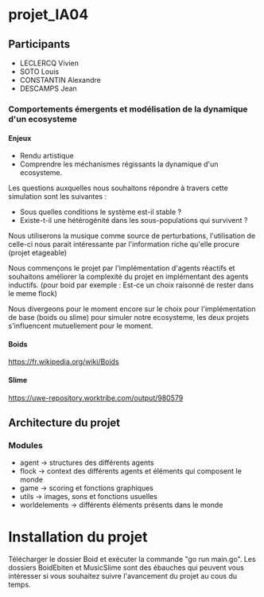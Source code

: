 # projet_IA04

## Participants

- LECLERCQ Vivien
- SOTO Louis 
- CONSTANTIN Alexandre 
- DESCAMPS Jean

### Comportements émergents et modélisation de la dynamique d'un ecosysteme

#### Enjeux 

- Rendu artistique 
- Comprendre les méchanismes régissants la dynamique d'un ecosysteme. 

Les questions auxquelles nous souhaitons répondre à travers cette simulation sont les suivantes : 

- Sous quelles conditions le système est-il stable ? 
- Existe-t-il une hétérogénité dans les sous-populations qui survivent ?

Nous utiliserons la musique comme source de perturbations, l'utilisation de celle-ci nous parait intéressante par l'information riche qu'elle procure (projet etageable)

Nous commençons le projet par l'implémentation d'agents réactifs et souhaitons améliorer la complexité du projet en implémentant des agents inductifs. (pour boid par exemple : Est-ce un choix raisonné de rester dans le meme flock)
 
Nous divergeons pour le moment encore sur le choix  pour l'implémentation de base (boids ou slime) pour simuler notre ecosysteme, les deux projets s'influencent mutuellement pour le moment.

#### Boids 
https://fr.wikipedia.org/wiki/Boids

#### Slime
https://uwe-repository.worktribe.com/output/980579

## Architecture du projet 

### Modules 

- agent -> structures des différents agents
- flock -> context des différents agents et éléments qui composent le monde
- game -> scoring et fonctions graphiques 
- utils -> images, sons et fonctions usuelles
- worldelements -> différents éléments présents dans le monde

# Installation du projet
Télécharger le dossier Boid et exécuter la commande "go run main.go". Les dossiers BoidEbiten et MusicSlime sont des ébauches qui peuvent vous intéresser si vous souhaitez suivre l'avancement du projet au cous du temps.

